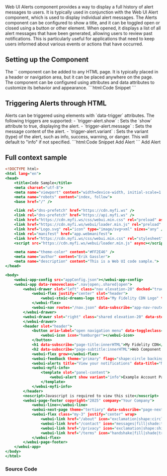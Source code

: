 
<webui-page-segment elevation="10">
    Web UI Alerts component provides a way to display a full history of alert messages to users. It is typically used in conjunction with the Web UI Alert component, which is used to display individual alert messages. The Alerts component can be configured to show a title, and it can be toggled open or closed using a button or other element. When opened, it displays a list of all alert messages that have been generated, allowing users to review past notifications. This is particularly useful for applications that need to keep users informed about various events or actions that have occurred.
</webui-page-segment>

## Setting up the Component

<webui-page-segment elevation="10">
    The `<webui-alerts>` component can be added to any HTML page. It is typically placed in a header or navigation area, but it can be placed anywhere on the page.
    The component can be configured using attributes and data attributes to customize its behavior and appearance.
</webui-page-segment>

<webui-side-by-side>
    ```html:Code Snippet
        <webui-alerts title="Example Notifications" data-title="Example Alerts" data-toggleclass=".shared|open"></webui-alerts>
    ```
    <webui-page-segment elevation="10">
        <webui-alerts title="Example Notifications" data-title="Example Alerts" data-toggleclass=".shared|open"></webui-alerts>
    </webui-page-segment>
</webui-side-by-side>

## Triggering Alerts through HTML

<webui-page-segment elevation="10">
    Alerts can be triggered using elements with `data-trigger` attributes. The following triggers are supported:
    - `trigger-alert.show` : Sets the `show` attribute to true, displaying the alert.
    - `trigger-alert.message` : Sets the message content of the alert.
    - `trigger-alert.variant` : Sets the variant (type) of the alert, such as info, success, warning, or danger. This will default to "info" if not specified.
</webui-page-segment>

<webui-side-by-side>
    ```html:Code Snippet
        <webui-flex column>
            <webui-input-text label="Alert Message" compact placeholder="Enter an alert message" data-trigger="trigger-alert.message" data-subscribe="trigger-alert.message" maxlength="100"></webui-input-text>
            <webui-flex gap="6">
                <webui-dropdown label="Alert Type" theme="secondary" data-trigger="trigger-alert.variant" options="Info:info,Success:success,Warning:warning,Danger:danger"></webui-dropdown>
                <webui-button theme="action" data-trigger="trigger-alert.show">Add Alert</webui-button>
            </webui-flex>
        </webui-flex>
    ```
    <webui-page-segment elevation="10">
        <webui-flex column>
            <webui-input-text label="Alert Message" compact placeholder="Enter an alert message" data-trigger="trigger-alert.message" data-subscribe="trigger-alert.message" maxlength="100"></webui-input-text>
            <webui-flex gap="6">
                <webui-dropdown label="Alert Type" theme="secondary" data-trigger="trigger-alert.variant" options="Info:info,Success:success,Warning:warning,Danger:danger"></webui-dropdown>
                <webui-button theme="action" data-trigger="trigger-alert.show">Add Alert</webui-button>
            </webui-flex>
        </webui-flex>
    </webui-page-segment>
</webui-side-by-side>

## Full context sample

```html:index.html
<!DOCTYPE html>
<html lang="en">
<head>
    <title>Code Sample</title>
    <meta charset="utf-8">
    <meta name="viewport" content="width=device-width, initial-scale=1.0">
    <meta name="robots" content="index, follow">
    <base href="/" />

    <link rel="dns-prefetch" href="https://cdn.myfi.ws" />
    <link rel="dns-prefetch" href="https://api.myfi.ws" />
    <link href="https://cdn.myfi.ws/css/webui.min.css" rel="preload" as="style" />
    <link href="https://cdn.myfi.ws/webui/loader.min.js" rel="preload" as="script" />
    <link href="Logo.svg" rel="icon" type="image/svg+xml" sizes="any" />
    <link rel="manifest" href="app.webmanifest">
    <link href="https://cdn.myfi.ws/css/webui.min.css" rel="stylesheet" />
    <script src="https://cdn.myfi.ws/webui/loader.min.js" async></script>

    <meta name="theme-color" content="#FF2E46" />
    <meta name="author" content="Erik Gassler">
    <meta name="description" content="This is a Web UI code sample.">
</head>

<body>
    <webui-app-config src="appConfig.json"></webui-app-config>
    <webui-app data-removeclass=".nav|open;.shared|open">
        <webui-drawer slot="left" class="nav elevation-20" docked="true" data-state="slot|docked" data-moveable data-dockable>
            <webui-flex justify="center" slot="header">
                <webui-stoic-dreams-logo title="My Fidelity CDN Logo" text="MyFi" text2="CDN"></webui-stoic-dreams-logo>
            </webui-flex>
            <webui-nav routes="/nav.json" data-subscribe="app-nav-routes:setNavRoutes"></webui-nav>
        </webui-drawer>
        <webui-drawer slot="right" class="shared elevation-20" data-stopclick data-moveable data-state="slot">
        </webui-drawer>
        <header slot="header">
            <button aria-label="open navigation menu" data-toggleclass=".nav|open" class="elevation-10 pa-1 mx-1">
                <webui-icon icon="hamburger"></webui-icon>
            </button>
            <h1 data-subscribe="page-title:innerHTML">My Fidelity CDN</h1>
            <h2 data-subscribe="page-subtitle:innerHTML">Web Component Testing</h2>
            <webui-flex grow></webui-flex>
            <webui-feedback theme="primary" flags="shape:circle backing border" title="Provide us your feedback" data-post="https://api.myfi.ws/feedback/new" data-json-name="message"></webui-feedback>
            <webui-alerts title="View your notifications" data-title="My Alerts" data-toggleclass=".shared|open"></webui-alerts>
            <webui-myfi-info>
                <template slot="panel-content">
                    <webui-alert show variant="info">Example Account Panel</webui-alert>
                </template>
            </webui-myfi-info>
        </header>
        <noscript>Javascript is required to view this site</noscript>
        <webui-page-footer copyright="2025" company="Your Company">
            <webui-line></webui-line>
            <webui-next-page theme="tertiary" data-subscribe="page-next-page"></webui-next-page>
            <webui-flex class="my-3" justify="center" wrap>
                <webui-link href="/about" icon="exclamation|shape:circle|backing|bordered">About {APP_NAME}</webui-link>
                <webui-link href="/contact" icon="messages|fill|shade:tri">Contact {COMPANY_SINGULAR}</webui-link>
                <webui-link href="/privacy" icon="exclamation|shape:shield|backing|bordered">Privacy</webui-link>
                <webui-link href="/terms" icon="handshake|fill|shade|tri">Terms & Conditions</webui-link>
            </webui-flex>
        </webui-page-footer>
    </webui-app>
</body>
</html>
```

### Source Code

<webui-code src="https://cdn.myfi.ws/webui/alerts.js" language="javascript" label="alerts.js"></webui-code>
